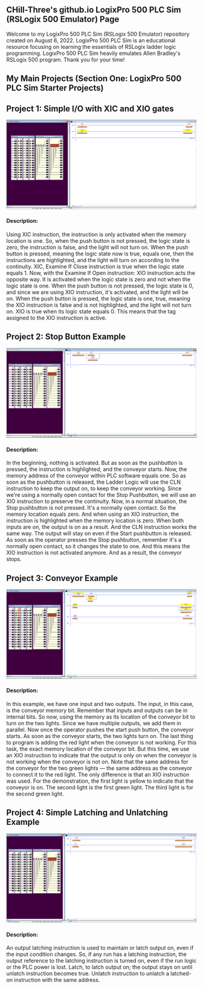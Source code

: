 ## CHill-Three's github.io LogixPro 500 PLC Sim (RSLogix 500 Emulator) Page
Welcome to my LogixPro 500 PLC Sim (RSLogix 500 Emulator) repository created on August 6, 2022. LogixPro 500 PLC Sim is an educational resource focusing on learning the essentials of RSLogix ladder logic programming. LogixPro 500 PLC Sim heavily emulates Allen Bradley's RSLogix 500 program. Thank you for your time!
<!-- Table of Contents (TITLES) -->

## My Main Projects (Section One: LogixPro 500 PLC Sim Starter Projects)
<!-- DIVIDER ---------------------------------------------------------------------------------------------------------------------------------------------------------->
## Project 1: Simple I/O with XIC and XIO gates

![XIC_XIOButtons](https://raw.githubusercontent.com/CHill-Three/logixpro.projects/main/Project%201%3A%20Simple%20I-O%20with%20XIC%20and%20XIO%20gates/XIC_XIOButtons.PNG?raw=true "XIC_XIOButtons")

#### Description: 
Using XIC instruction, the instruction is only activated when the memory location is one. So, when the push button is not pressed, the logic state is zero, the instruction is false, and the light will not turn on. When the push button is pressed, meaning the logic state now is true, equals one, then the instructions are highlighted, and the light will turn on according to the continuity. XIC, Examine If Close instruction is true when the logic state equals 1. Now, with the Examine If Open instruction: XIO instruction acts the opposite way. It is activated when the logic state is zero and not when the logic state is one. When the push button is not pressed, the logic state is 0, and since we are using XIO instruction, it's activated, and the light will be on. When the push button is pressed, the logic state is one, true, meaning the XIO instruction is false and is not highlighted, and the light will not turn on. XIO is true when its logic state equals 0. This means that the tag assigned to the XIO instruction is active.
<!-- DIVIDER ---------------------------------------------------------------------------------------------------------------------------------------------------------->
## Project 2: Stop Button Example

![StopButton](https://raw.githubusercontent.com/CHill-Three/logixpro.projects/main/Project%202%3A%20Stop%20Button%20Example/StopButton.PNG?raw=true "StopButton")

#### Description: 
In the beginning, nothing is activated. But as soon as the pushbutton is pressed, the instruction is highlighted, and the conveyor starts. Now, the memory address of the conveyor within PLC software equals one. So as soon as the pushbutton is released, the Ladder Logic will use the CLN instruction to keep the output on, to keep the conveyor working. Since we're using a normally open contact for the Stop Pushbutton, we will use an XIO instruction to preserve the continuity. Now, in a normal situation, the Stop pushbutton is not pressed. It's a normally open contact. So the memory location equals zero. And when using an XIO instruction, the instruction is highlighted when the memory location is zero. When both inputs are on, the output is on as a result. And the CLN instruction works the same way. The output will stay on even if the Start pushbutton is released. As soon as the operator presses the Stop pushbutton, remember it's a normally open contact, so it changes the state to one. And this means the XIO instruction is not activated anymore. And as a result, the conveyor stops.  
<!-- DIVIDER ---------------------------------------------------------------------------------------------------------------------------------------------------------->
## Project 3: Conveyor Example

![Conveyor](https://raw.githubusercontent.com/CHill-Three/logixpro.projects/main/Project%203%3A%20Conveyor%20Example/Conveyor.PNG?raw=true "Conveyor")

#### Description:
In this example, we have one input and two outputs. The input, in this case, is the conveyor memory bit. Remember that inputs and outputs can be in internal bits. So now, using the memory as its location of the conveyor bit to turn on the two lights. Since we have multiple outputs, we add them in parallel. Now once the operator pushes the start push button, the conveyor starts. As soon as the conveyor starts, the two lights turn on. The last thing to program is adding the red light when the conveyor is not working. For this task, the exact memory location of the conveyor bit. But this time, we use an XIO instruction to indicate that the output is only on when the conveyor is not working when the conveyor is not on. Note that the same address for the conveyor for the two green lights — the same address as the conveyor to connect it to the red light. The only difference is that an XIO instruction was used. For the demonstration, the first light is yellow to indicate that the conveyor is on. The second light is the first green light. The third light is for the second green light.
<!-- DIVIDER ---------------------------------------------------------------------------------------------------------------------------------------------------------->
## Project 4: Simple Latching and Unlatching Example

![Latching-Unlatching](https://raw.githubusercontent.com/CHill-Three/logixpro.projects/main/Project%204%3A%20Simple%20Latching%20and%20Unlatching%20Example/Latching-Unlatching.PNG?raw=true "Latching-Unlatching")

#### Description:
An output latching instruction is used to maintain or latch output on, even if the input condition changes. So, if any run has a latching instruction, the output reference to the latching instruction is turned on, even if the run logic or the PLC power is lost. Latch, to latch output on; the output stays on until unlatch instruction becomes true. Unlatch instruction to unlatch a latched-on instruction with the same address.
